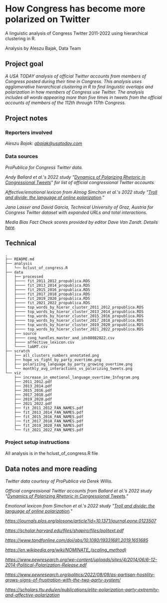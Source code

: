 # How Congress has become more polarized on Twitter

A linguistic analysis of Congress Twitter 2011-2022 using hierarchical clustering in R. 

Analysis by Aleszu Bajak, Data Team

## Project goal

*A USA TODAY analysis of official Twitter accounts from members of Congress posted during their time in Congress. This analysis uses agglomerative hierarchical clustering in R to find linguistic overlaps and polarization in how members of Congress use Twitter. The analysis includes all words appearing more than five times in tweets from the official accounts of members of the 112th through 117th Congress.*

## Project notes

### Reporters involved

*Aleszu Bajak: abajak@usatoday.com*

### Data sources

*ProPublica for Congress Twitter data.*

*Andy Ballard et al.'s 2022 study "[Dynamics of Polarizing Rhetoric in Congressional Tweets](https://onlinelibrary.wiley.com/doi/10.1111/lsq.12374)" for list of official congressional Twitter accounts.*

*Affective/emotional lexicon from Almog Simchon et al.'s 2022 study "[Troll and divide: the language of online polarization](https://academic.oup.com/pnasnexus/article/1/1/pgac019/6546199?login=false)."*

*Jana Lasser and David Garcia, Technical University of Graz, Austria for Congress Twitter dataset with expanded URLs and total interactions.*

*Media Bias Fact Check scores provided by editor Dave Van Zandt. Details [here](https://mediabiasfactcheck.com/frequently-asked-questions/).*

## Technical

```
.
├── README.md
├── analysis
│   └── hclust_of_congress.R
├── data
│   ├── processed
│   ├──── fit_2011_2012_propublica.RDS 
│   ├──── fit_2013_2014_propublica.RDS 
│   ├──── fit_2015_2016_propublica.RDS 
│   ├──── fit_2017_2018_propublica.RDS 
│   ├──── fit_2019_2020_propublica.RDS 
│   ├──── fit_2021_2022_propublica.RDS 
│   ├──── top_words_by_hierar_cluster_2011_2012_propublica.RDS 
│   ├──── top_words_by_hierar_cluster_2013_2014_propublica.RDS 
│   ├──── top_words_by_hierar_cluster_2015_2016_propublica.RDS 
│   ├──── top_words_by_hierar_cluster_2017_2018_propublica.RDS 
│   ├──── top_words_by_hierar_cluster_2019_2020_propublica.RDS 
│   ├──── top_words_by_hierar_cluster_2021_2022_propublica.RDS 
│   ├── source
│   ├──── cong_handles_master_and_ids08082022.csv
│   ├──── affective_lexicon.csv
│   └──── labMT.csv
├── scratch
│   ├── all_clusters_numbers_annotated.png
│   ├── hope_vs_fight_by_party_overtime.png
│   ├── polarizing_language_by_party_growing_overtime.png
│   └── monthly_avg_interactions_vs_polarizing_tweets.png
└── viz
    ├── increase_in_emotional_language_overtime_Infogram.png
    ├── 2011_2012.pdf
    ├── 2013_2014.pdf
    ├── 2015_2016.pdf
    ├── 2017_2018.pdf
    ├── 2019_2020.pdf
    ├── 2021_2022.pdf
    ├── fit_2011_2012_FAN_NAMES.pdf
    ├── fit_2013_2014_FAN_NAMES.pdf
    ├── fit_2015_2016_FAN_NAMES.pdf
    |── fit_2017_2018_FAN_NAMES.pdf    
    ├── fit_2019_2020_FAN_NAMES.pdf
    └── fit_2021_2022_FAN_NAMES.pdf
```

### Project setup instructions

All analysis is in the hclust_of_congress.R file


## Data notes and more reading

*Twitter data courtesy of ProPublica via Derek Willis.*

*Official congressional Twitter accounts from Ballard et al.'s 2022 study "[Dynamics of Polarizing Rhetoric in Congressional Tweets](https://onlinelibrary.wiley.com/doi/10.1111/lsq.12374)."*

*Emotional lexicon from Simchon et al.'s 2022 study "[Troll and divide: the language of online polarization](https://academic.oup.com/pnasnexus/article/1/1/pgac019/6546199?login=false)."*

*https://journals.plos.org/plosone/article?id=10.1371/journal.pone.0123507*

*https://scholar.harvard.edu/files/shapiro/files/politext.pdf*

*https://www.tandfonline.com/doi/abs/10.1080/19331681.2019.1651685*

*https://en.wikipedia.org/wiki/NOMINATE_(scaling_method)*

*https://www.pewresearch.org/wp-content/uploads/sites/4/2014/06/6-12-2014-Political-Polarization-Release.pdf*

*https://www.pewresearch.org/politics/2022/08/09/as-partisan-hostility-grows-signs-of-frustration-with-the-two-party-system/*

*https://scholars.ttu.edu/en/publications/elite-polarization-party-extremity-and-affective-polarization*
